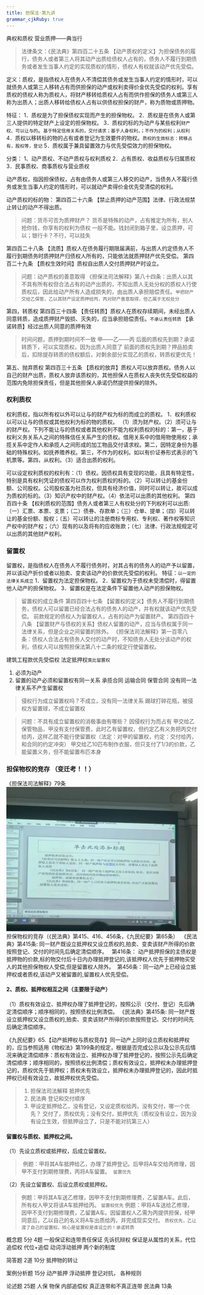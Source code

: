 ```yaml
---
title: 担保法·第九讲
grammar_cjkRuby: true
---
```


典权和质权
营业质押——典当行
   >法律条文：《民法典》第四百二十五条 【动产质权的定义】为担保债务的履行，债务人或者第三人将其动产出质给债权人占有的，债务人不履行到期债务或者发生当事人约定的实现质权的情形，债权人有权就该动产优先受偿。


   定义：质权，是指债权人在债务人不清偿其债务或发生当事人约定的情形时，可以就债务人或第三人移转占有而供担保的动产或权利卖得价金优先受偿的权利。享有质权的债权人称为质权人，将财产移转给质权人占有而供作担保的债务人或第三人称为出质人；出质人移转给债权人占有以供债权担保的财产，称为质物或质押物。
   

特征：
1．质权是为了担保债权实现而产生的担保物权。
2．质权是在债务人或第三人提供的特定财产上设定的担保物权。
3．质权的标的为动产与某些权利`财产权、可以让与的`。`基于特定信用关系的，交付请求；基于人身权利，；不作为的权利；从权利`
4．质权以移转标的物的占有或者登记为生效要件的物权。`质权的生效标志：转移占有，股权等，登记`
5．质权属于兼具留置效力与优先受偿效力的担保物权。

分类：
1、动产质权、不动产质权与权利质权
2．占有质权、收益质权与归属质权
3．民事质权、商事质权与营业质权

动产质权，指因担保债权，占有由债务人或第三人移交的动产，当债务人不履行债务或发生当事人约定的情形时，可以就动产卖得价金优先受清偿的权利。

动产质权的标的物： 第四百二十六条 【禁止质押的动产范围】法律、行政法规禁止转让的动产不得出质。

>问题：货币可否为质押财产？
>货币是特殊的动产，占有推定为所有，别人抢你钱，你享有的权利为债权
>一般不能。钱封闭到箱子里，设立质押，可以；银行卡？不行，可以挂失

第四百二十八条 【流质】质权人在债务履行期限届满前，与出质人约定债务人不履行到期债务时质押财产归债权人所有的，只能依法就质押财产优先受偿。
 第四百二十九条 【质权生效时间】质权自出质人交付质押财产时设立。

>问题：动产质权的善意取得
《担保法司法解释》第八十四条：出质人以其不具有所有权但合法占有的动产出质的，不知出质人无处分权的质权人行使质权后，因此给动产所有人造成损失的，由出质人承担赔偿责任。`甲把财产交给乙保管，乙以其财产设定质押给丙，丙对财产善意取得，但乙属于无权处分`

第四，转质权
第四百三十四条 【责任转质】质权人在质权存续期间，未经出质人同意转质，造成质押财产毁损、灭失的，应当承担赔偿责任。`不承认责任转质`
【承诺转质】经过出质人同意的质押有效
>时间问题，质押到期时间不一致
>甲——乙——丙
>后面的质权先到期？承诺转质下，可以实现质权，因为出质人同意了
>前面的质权先到期？押品拍卖后，扣除提存转质的债权额后，对剩余部分实现乙的质权，转质权更优先！


第五、抛弃质权
第四百三十五条 【质权的放弃】质权人可以放弃质权。债务人以自己的财产出质，质权人放弃该质权的，其他担保人在质权人丧失优先受偿权益的范围内免除担保责任，但是其他担保人承诺仍然提供担保的除外。


### 权利质权
权利质权，指以所有权以外可以让与的财产权为标的而成立的质权。
1．权利质权以可以让与的债权或其他权利为标的物的质权。
（1）须为财产权。（2）须可让与的财产权。下列不能让与的债权或者其他权利不能为权利质权的标的：第一，基于权利义务关系人之间的特殊信任关系产生的债权。借用关系中的借用物使用权；承揽关系中定作人和承揽人之间形成的加工物品交付请求权。第二，因特定身份为基础的特殊权利。如抚养赡养权。第三，不作为的权利。如以有价证券形式表示的飞机票等。第四，从权利。（3）适合出质的权利。

可以设定权利质权的权利有：（1）债权。因债权具有变现的功能，且具有特定性，特别是具有权利凭证的债权可以作为权利质权的标的。（2）可以转让的基金份额、公司股权。公司股权虽为社员权，但具有经济价值，同时可以转让，故可以成为质权的标的。（3）知识产权中的财产权。（4）依法可以出质的其他权利。
第四百四十条 【权利质权的范围】债务人或者第三人有权处分的下列权利可以出质:（一）汇票、本票、支票；（二）债券、存款单；（三）仓单、提单；（四）可以转让的基金份额、股权；（五）可以转让的注册商标专用权、专利权、著作权等知识产权中的财产权；（六）现有的以及将有的应收账款；（七）法律、行政法规规定可以出质的其他财产权利。



### 留置权
留置权，是指债权人在债务人不履行债务时，对其占有的债务人的动产予以留置，并以该动产折价或者以拍卖、变卖该动产的价款优先受偿的权利。
特征：`以一定的法律关系成立`
1．留置权为法定担保物权。
2．留置权为于债权未受清偿时，得留置他人动产的担保物权。
3．留置权是在法定条件下留置他人动产的担保物权。

>留置权的成立条件
 第四百四十七条 【留置权的定义】债务人不履行到期债务，债权人可以留置已经合法占有的债务人的动产，并有权就该动产优先受偿。
前款规定的债权人为留置权人，占有的动产为留置财产。
第四百四十八条 【留置财产与债权的关系】债权人留置的动产，应当与债权属于同一法律关系，但是企业之间留置的除外。
《担保法司法解释》第一百零八条：债权人合法占有债务人交付的动产时，不知债务人无处分该动产的权利，债权人可以按照担保法第八十二条的规定行使留置权。

建筑工程款优先受偿权 法定抵押权`类比留置权`

1. 必须为动产
2. 留置的动产必须和留置权有同一关系 承揽合同 运输合同 保管合同 没有同一法律关系不产生留置权
> 侵权行为成立留置权吗？不成立，没有同一法律关系
> 踢球打碎花瓶，被侵权方留置球，不成立留置权

>问题：不具有成立留置权的消极事由有哪些？
因侵权行为而占有
甲交给乙保管物品，甲没有支付保管费，此时乙有留置权，但约定乙有义务把丙交付给丙，这样乙就不能行使留置权（法定：对甲的留置权，约定：交付给丙，和合同的约定冲突）
甲交给乙10匹布制作衣服，但只支付了1/3的价款，乙能留置义务，但不能留置布匹本身


### 担保物权的竞存 （变迁考！！）
《担保法司法解释》79条
![](./images/cdc2c356ad5bfa855b0487f18d589c2.jpg)
担保物权的竞存（《民法典》第415、416、456条，《九民纪要》第65条）
 《民法典》第415条: 同一财产既设立抵押权又设立质权的,拍卖、变卖该财产所得的价款按照登记、交付的时间先后确定清偿顺序。 
 第416条： 动产抵押担保的主债权是抵押物的价款,标的物交付后十日内办理抵押登记的,该抵押权人优先于抵押物买受人的其他担保物权人受偿,但是留置权人除外。 
第456条：同一动产上已经设立抵押权或者质权,该动产又被留置的,留置权人优先受偿。

####   2、质权、抵押权相互之间（主要限于动产）
  （1）质权有效设立、抵押权办理了抵押登记的，按照公示（交付、登记）先后确定清偿顺序；顺序相同的，按照债权比例清偿。
    《民法典》第415条: 同一财产既设立抵押权又设立质权的,拍卖、变卖该财产所得的价款按照登记、交付的时间先后确定清偿顺序。


《九民纪要》65.【动产抵押权与质权竞存】同一动产上同时设立质权和抵押权的，应当参照适用《物权法》第199条的规定，根据是否完成公示以及公示先后情况来确定清偿顺序：质权有效设立、抵押权办理了抵押登记的，按照公示先后确定清偿顺序；顺序相同的，按照债权比例清偿；质权有效设立，抵押权未办理抵押登记的，质权优先于抵押权；质权未有效设立，抵押权未办理抵押登记的，因此时抵押权已经有效设立，故抵押权优先受偿。

>1. 担保法司法解释 抵押优先
>2. 民法典 登记和交付顺序
>3. 甲设定抵押给乙，没有登记，又设定质权给丙，没有交付，哪一个优先？
>交付了，质权优先；没有交付，抵押优先（质权没有设立，因为没有设立生效，但抵押设立了，只是不能对抗第三人）



#### 留置权与质权、抵押权之间。
  （1）先设立质权或抵押权，后成立留置权。
> 例题：甲将其A车抵押给乙，办理了抵押登记。后甲将A车交给丙修理，因甲不支付到期修理费，丙将A车留置。
> `留置优先`
 
（2）先设立留置权、后设立质权或抵押权。

 >例题：甲将其A车送乙修理，因甲不支付到期修理费，乙留置A车。此后，所有权人甲又将该A车抵押给丙。
 >`留置权优先`
  例题：甲将A车送给乙修理，因甲不支付到期修理费，乙留置A车。因留置权人乙需为丙提供担保，经甲同意后，乙以自己的名义将A车出质给丙，并完成现实交付。
  `质权优先，乙让渡了自己的留置权。核心是留置权是谁设立的！承诺转质`



概念题 5分  4题
一般保证和连带责任保证 先诉抗辩权
保证是从属性的关系，代位追偿权 代位+追偿
动词浮动抵押 两个新的制度

简答题 2道 10分
抵押物的转让

案例分析题 15分
动产抵押 浮动抵押 登记对抗， 各种规则

论述题 25题
人保 物保
内部追偿权 真正连带和不真正连带 民法典 13条


